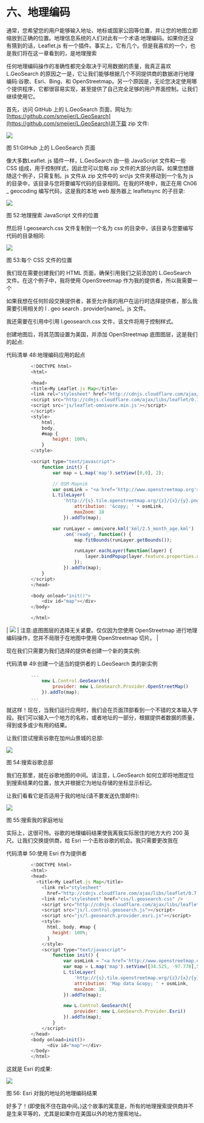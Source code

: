 # 六、地理编码

通常，您希望您的用户能够输入地址、地标或国家公园等位置，并让您的地图立即缩放到正确的位置。地理信息系统的人们对此有一个术语:地理编码。如果你还没有猜到的话，Leaflet.js 有一个插件。事实上，它有几个。但是我喜欢的一个，也是我们将在这一章看到的，是地理搜索

任何地理编码操作的准确性都完全取决于可用数据的质量，我真正喜欢 L.GeoSearch 的原因之一是，它让我们能够根据几个不同提供商的数据进行地理编码:谷歌、Esri、Bing、和 OpenStreetmap。另一个原因是，无论您决定使用哪个提供程序，它都很容易实现，甚至提供了自己完全足够的用户界面控制。让我们继续使用它。

首先，访问 GitHub 上的 L.GeoSearch 页面，网址为:[https://github.com/smeijer/L.GeoSearch](https://github.com/smeijer/L.GeoSearch)并下载 zip 文件:

![](img/00058.jpeg)

图 51:GitHub 上的 L.GeoSearch 页面

像大多数Leaflet. js 插件一样，L.GeoSearch 由一些 JavaScript 文件和一些 CSS 组成，用于控制样式，因此您可以忽略 zip 文件的大部分内容。如果您想跟随这个例子，只需复制。js 文件从 zip 文件中的 src\js 文件夹移动到一个名为 js 的目录中，该目录与您将要编写代码的目录相同。在我的环境中，我正在用 Ch06 _ geocoding 编写代码，这是我的本地 web 服务器上 leafletsync 的子目录:

![](img/00059.jpeg)

图 52:地理搜索 JavaScript 文件的位置

然后将 l.geosearch.css 文件复制到一个名为 css 的目录中，该目录与您要编写代码的目录相同:

![](img/00060.jpeg)

图 53:每个 CSS 文件的位置

我们现在需要创建我们的 HTML 页面，确保引用我们之前添加的 L.GeoSearch 文件。在这个例子中，我将使用 OpenStreetmap 作为我的提供者，所以我需要一个

如果我想在任何阶段交换提供者，甚至允许我的用户在运行时选择提供者，那么我需要引用相关的 l . geo search . provider[name]。js 文件。

我还需要在<link>引用中引用 l.geosearch.css 文件，该文件将用于控制样式。

创建地图后，将其范围设置为美国，并添加 OpenStreetmap 底图图层，这是我们的起点:

代码清单 48:地理编码应用的起点

```js
         <!DOCTYPE html>
         <html>

         <head>
         <title>My Leaflet.js Map</title>
         <link rel="stylesheet" href="http://cdnjs.cloudflare.com/ajax/libs/leaflet/0.7.3/leaflet.css" />
         <script src="http://cdnjs.cloudflare.com/ajax/libs/leaflet/0.7.3/leaflet.js"></script>
         <script src='js/leaflet-omnivore.min.js'></script>
         </script>
         <style>
             html,
             body,
             #map {
                 height: 100%;
             }
         </style>

         <script type="text/javascript">
             function init() {
                 var map = L.map('map').setView([0,0], 2);

                 // OSM Mapnik
                 var osmLink = "<a href='http://www.openstreetmap.org'>Open StreetMap</a>";
                 L.tileLayer(
                     'http://{s}.tile.openstreetmap.org/{z}/{x}/{y}.png', {
                         attribution: '&copy; ' + osmLink,
                         maxZoom: 18
                     }).addTo(map);

                 var runLayer = omnivore.kml('kml/2.5_month_age.kml')
                     .on('ready', function() {
                         map.fitBounds(runLayer.getBounds());

                         runLayer.eachLayer(function(layer) {
                             layer.bindPopup(layer.feature.properties.name);
                         });
                     }).addTo(map);
             }
         </script>
         </head>

         <body onload="init()">
             <div id="map"></div>
         </body>

         </html>

```

| ![](img/00006.gif) | 注意:底图图层的选择无关紧要。仅仅因为您使用 OpenStreetmap 进行地理编码操作，您并不局限于在地图中使用 OpenStreetmap 切片。 |

现在我们只需要为我们选择的提供者创建一个新的类实例:

代码清单 49:创建一个适当的提供者的 L.GeoSearch 类的新实例

```js
         ...
             new L.Control.GeoSearch({
                 provider: new L.GeoSearch.Provider.OpenStreetMap()
             }).addTo(map);
         ...

```

就这样！现在，当我们运行应用时，我们会在页面顶部看到一个不错的文本输入字段。我们可以输入一个地方的名称，或者地址的一部分，根据提供者数据的质量，得到或多或少有用的结果。

让我们尝试搜索谷歌在加州山景城的总部:

![](img/00061.jpeg)

图 54:搜索谷歌总部

我们在那里，就在谷歌地图的中间。请注意，L.GeoSearch 如何立即将地图定位到搜索结果的位置，放大并根据它为地址存储的坐标显示标记。

让我们看看它是否适用于我的地址(请不要发送仇恨邮件):

![](img/00062.jpeg)

图 55:搜索我的家庭地址

实际上，这很可怜。谷歌的地理编码结果使我离我实际居住的地方大约 200 英尺。让我们交换提供商，给 Esri 一个击败谷歌的机会。我只需要更改我在

代码清单 50:使用 Esri 作为提供者

```js
         <!DOCTYPE html>
         <html>
         <head>
           <title>My Leaflet.js Map</title>
             <link rel="stylesheet"
               href="http://cdnjs.cloudflare.com/ajax/libs/leaflet/0.7.3/leaflet.css" />
             <link rel="stylesheet" href="css/l.geosearch.css" />
             <script src="http://cdnjs.cloudflare.com/ajax/libs/leaflet/0.7.3/leaflet.js"></script>
             <script src="js/l.control.geosearch.js"></script>
             <script src="js/l.geosearch.provider.esri.js"></script>
             <style>
               html, body, #map {
                 height: 100%;
               }
             </style>
             <script type="text/javascript">
                 function init() {
                     var osmLink = "<a href='http://www.openstreetmap.org'>Open StreetMap</a>"
                     var map = L.map('map').setView([34.525, -97.778],5);
                     L.tileLayer(
                         'http://{s}.tile.openstreetmap.org/{z}/{x}/{y}.png', {
                         attribution: 'Map data &copy; ' + osmLink,
                         maxZoom: 18,
                     }).addTo(map);

                     new L.Control.GeoSearch({
                         provider: new L.GeoSearch.Provider.Esri()
                     }).addTo(map);
                 }              
             </script>
         </head>
         <body onload=init()>
               <div id="map"></div>
         </body>
         </html>

```

这就是 Esri 的成果:

![](img/00065.jpeg)

图 56: Esri 对我的地址的地理编码结果

好多了！(即使我不住在路中间。)这个故事的寓意是，所有的地理搜索提供商并不是生来平等的，尤其是如果你在美国以外的地方搜索地址。